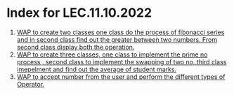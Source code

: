 # Index for LEC.11.10.2022
1. [WAP to create two classes one class do the process of fibonacci series and in second class find out the greater between two numbers. From second class display both the operation.](./singleInheritance/)
2. [WAP to create three classes, one class to implement the prime no process , second class to implement the swapping of two no, third class imepelment and find out the average of student marks.](./multiLevelInheritance/)
3. [WAP to accept number from the user and perform the different types of Operator.](./hierarchicalInheritance/)